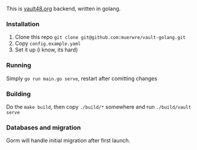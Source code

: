 This is [vault48.org](https://vault48.org) backend, written in golang.

### Installation
1. Clone this repo `git clone git@github.com:muerwre/vault-golang.git`
2. Copy `config.example.yaml`  
3. Set it up (i know, its hard)

### Running
Simply `go run main.go serve`, restart after comitting changes

### Building
Do the `make build`, then copy `./build/*` somewhere and run 
`./build/vault serve`

### Databases and migration
Gorm will handle initial migration after first launch.
